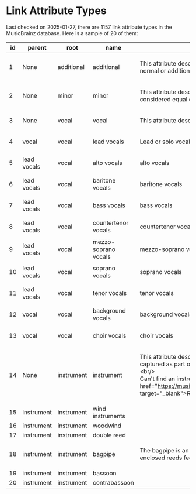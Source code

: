 Link Attribute Types
====================

Last checked on 2025-01-27, there are 1157 link attribute types in the MusicBrainz database. Here is a
sample of 20 of them:

| id              | parent              | root              | name              |  description             |
|-----------------|---------------------|-------------------|-------------------|--------------------------|
| 1 | None | additional | additional | <p>This attribute describes if a particular role was considered normal or additional.</p> |
| 2 | None | minor | minor | <p>This attribute describes if a particular collaboration was considered equal or minor.</p> |
| 3 | None | vocal | vocal | <p>This attribute describes a type of vocal performance.</p> |
| 4 | vocal | vocal | lead vocals | <p>Lead or solo vocal</p> |
| 5 | lead vocals | vocal | alto vocals | <p>alto vocals</p> |
| 6 | lead vocals | vocal | baritone vocals | <p>baritone vocals</p> |
| 7 | lead vocals | vocal | bass vocals | <p>bass vocals</p> |
| 8 | lead vocals | vocal | countertenor vocals | <p>countertenor vocals</p> |
| 9 | lead vocals | vocal | mezzo-soprano vocals | <p>mezzo-soprano vocals</p> |
| 10 | lead vocals | vocal | soprano vocals | <p>soprano vocals</p> |
| 11 | lead vocals | vocal | tenor vocals | <p>tenor vocals</p> |
| 12 | vocal | vocal | background vocals | <p>background vocals</p> |
| 13 | vocal | vocal | choir vocals | <p>choir vocals</p> |
| 14 | None | instrument | instrument | <p>This attribute describes the possible instruments that can be captured as part of a performance.<br>&lt;br/&gt;<br>Can&#x27;t find an instrument? &lt;a href=&quot;https://musicbrainz.org/doc/How_to_Add_Instruments&quot; target=&quot;_blank&quot;&gt;Request it!&lt;/a&gt;</p> |
| 15 | instrument | instrument | wind instruments | <p></p> |
| 16 | instrument | instrument | woodwind | <p></p> |
| 17 | instrument | instrument | double reed | <p></p> |
| 18 | instrument | instrument | bagpipe | <p>The bagpipe is an instrument consisting of a series of enclosed reeds fed by a bag of air.</p> |
| 19 | instrument | instrument | bassoon | <p></p> |
| 20 | instrument | instrument | contrabassoon | <p></p> |
